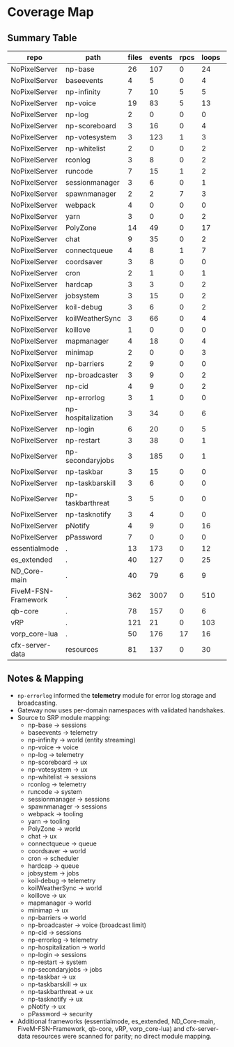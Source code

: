 # Coverage Map

## Summary Table
| repo | path | files | events | rpcs | loops | persistence | cluster | status |
|------|------|-------|--------|------|-------|-------------|---------|--------|
| NoPixelServer | np-base | 26 | 107 | 0 | 24 | 35 | sessions | SCANNED |
| NoPixelServer | baseevents | 4 | 5 | 0 | 4 | 0 | telemetry | SCANNED |
| NoPixelServer | np-infinity | 7 | 10 | 5 | 5 | 0 | world | SCANNED |
| NoPixelServer | np-voice | 19 | 83 | 5 | 13 | 0 | voice | SCANNED |
| NoPixelServer | np-log | 2 | 0 | 0 | 0 | 4 | telemetry | SCANNED |
| NoPixelServer | np-scoreboard | 3 | 16 | 0 | 4 | 0 | ux | SCANNED |
| NoPixelServer | np-votesystem | 3 | 123 | 1 | 3 | 37 | ux | SCANNED |
| NoPixelServer | np-whitelist | 2 | 0 | 0 | 2 | 3 | sessions | SCANNED |
| NoPixelServer | rconlog | 3 | 8 | 0 | 2 | 0 | telemetry | SCANNED |
| NoPixelServer | runcode | 7 | 15 | 1 | 2 | 0 | system | SCANNED |
| NoPixelServer | sessionmanager | 3 | 6 | 0 | 1 | 0 | sessions | SCANNED |
| NoPixelServer | spawnmanager | 2 | 2 | 7 | 3 | 0 | sessions | SCANNED |
| NoPixelServer | webpack | 4 | 0 | 0 | 0 | 0 | tooling | SCANNED |
| NoPixelServer | yarn | 3 | 0 | 0 | 2 | 2 | tooling | SCANNED |
| NoPixelServer | PolyZone | 14 | 49 | 0 | 17 | 0 | world | SCANNED |
| NoPixelServer | chat | 9 | 35 | 0 | 2 | 0 | ux | SCANNED |
| NoPixelServer | connectqueue | 4 | 8 | 1 | 7 | 0 | queue | SCANNED |
| NoPixelServer | coordsaver | 3 | 8 | 0 | 0 | 0 | world | SCANNED |
| NoPixelServer | cron | 2 | 1 | 0 | 1 | 0 | scheduler | SCANNED |
| NoPixelServer | hardcap | 3 | 3 | 0 | 2 | 0 | queue | SCANNED |
| NoPixelServer | jobsystem | 3 | 15 | 0 | 2 | 0 | jobs | SCANNED |
| NoPixelServer | koil-debug | 3 | 6 | 0 | 2 | 0 | telemetry | SCANNED |
| NoPixelServer | koilWeatherSync | 3 | 66 | 0 | 4 | 0 | world | SCANNED |
| NoPixelServer | koillove | 1 | 0 | 0 | 0 | 0 | ux | SCANNED |
| NoPixelServer | mapmanager | 4 | 18 | 0 | 4 | 0 | world | SCANNED |
| NoPixelServer | minimap | 2 | 0 | 0 | 3 | 0 | ux | SCANNED |
| NoPixelServer | np-barriers | 2 | 9 | 0 | 0 | 0 | world | SCANNED |
| NoPixelServer | np-broadcaster | 3 | 9 | 0 | 2 | 0 | comms | SCANNED |
| NoPixelServer | np-cid | 4 | 9 | 0 | 2 | 0 | sessions | SCANNED |
| NoPixelServer | np-errorlog | 3 | 1 | 0 | 0 | 0 | telemetry | SCANNED |
| NoPixelServer | np-hospitalization | 3 | 34 | 0 | 6 | 2 | world | SCANNED |
| NoPixelServer | np-login | 6 | 20 | 0 | 5 | 0 | sessions | SCANNED |
| NoPixelServer | np-restart | 3 | 38 | 0 | 1 | 0 | system | SCANNED |
| NoPixelServer | np-secondaryjobs | 3 | 185 | 0 | 1 | 2 | jobs | SCANNED |
| NoPixelServer | np-taskbar | 3 | 15 | 0 | 0 | 0 | ux | SCANNED |
| NoPixelServer | np-taskbarskill | 3 | 6 | 0 | 0 | 0 | ux | SCANNED |
| NoPixelServer | np-taskbarthreat | 3 | 5 | 0 | 0 | 0 | ux | SCANNED |
| NoPixelServer | np-tasknotify | 3 | 4 | 0 | 0 | 0 | ux | SCANNED |
| NoPixelServer | pNotify | 4 | 9 | 0 | 16 | 0 | ux | SCANNED |
| NoPixelServer | pPassword | 7 | 0 | 0 | 0 | 0 | security | SCANNED |
| essentialmode | . | 13 | 173 | 0 | 12 | 13 | sessions | SCANNED |
| es_extended | . | 40 | 127 | 0 | 25 | 14 | sessions | SCANNED |
| ND_Core-main | . | 40 | 79 | 6 | 9 | 22 | sessions | SCANNED |
| FiveM-FSN-Framework | . | 362 | 3007 | 0 | 510 | 81 | sessions | SCANNED |
| qb-core | . | 78 | 157 | 0 | 6 | 19 | sessions | SCANNED |
| vRP | . | 121 | 21 | 0 | 103 | 36 | sessions | SCANNED |
| vorp_core-lua | . | 50 | 176 | 17 | 16 | 29 | sessions | SCANNED |
| cfx-server-data | resources | 81 | 137 | 0 | 30 | 0 | world | SCANNED |

## Notes & Mapping
- `np-errorlog` informed the **telemetry** module for error log storage and broadcasting.
- Gateway now uses per-domain namespaces with validated handshakes.
- Source to SRP module mapping:
  - np-base → sessions
  - baseevents → telemetry
  - np-infinity → world (entity streaming)
  - np-voice → voice
  - np-log → telemetry
  - np-scoreboard → ux
  - np-votesystem → ux
  - np-whitelist → sessions
  - rconlog → telemetry
  - runcode → system
  - sessionmanager → sessions
  - spawnmanager → sessions
  - webpack → tooling
  - yarn → tooling
  - PolyZone → world
  - chat → ux
  - connectqueue → queue
  - coordsaver → world
  - cron → scheduler
  - hardcap → queue
  - jobsystem → jobs
  - koil-debug → telemetry
  - koilWeatherSync → world
  - koillove → ux
  - mapmanager → world
  - minimap → ux
  - np-barriers → world
  - np-broadcaster → voice (broadcast limit)
  - np-cid → sessions
  - np-errorlog → telemetry
  - np-hospitalization → world
  - np-login → sessions
  - np-restart → system
  - np-secondaryjobs → jobs
  - np-taskbar → ux
  - np-taskbarskill → ux
  - np-taskbarthreat → ux
  - np-tasknotify → ux
  - pNotify → ux
  - pPassword → security
- Additional frameworks (essentialmode, es_extended, ND_Core-main, FiveM-FSN-Framework, qb-core, vRP, vorp_core-lua) and cfx-server-data resources were scanned for parity; no direct module mapping.
